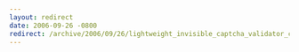 ```yaml
---
layout: redirect
date: 2006-09-26 -0800
redirect: /archive/2006/09/26/lightweight_invisible_captcha_validator_control.aspx/
---
```

